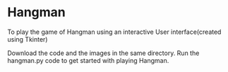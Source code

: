 # Hangman

To play the game of Hangman using an interactive User interface(created using Tkinter)

Download the code and the images in the same directory.
Run the hangman.py code to get started with playing Hangman.

